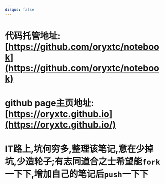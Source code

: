 ```yaml
---
disqus: false
---
```

# 代码托管地址:[https://github.com/oryxtc/notebook](https://github.com/oryxtc/notebook)

# github page主页地址:[https://oryxtc.github.io](https://oryxtc.github.io/)

# IT路上,坑何穷多,整理该笔记,意在少掉坑,少造轮子;有志同道合之士希望能`fork`一下下,增加自己的笔记后`push`一下下
